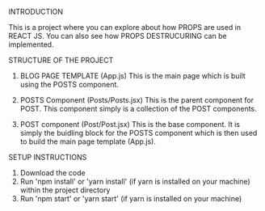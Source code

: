INTRODUCTION

This is a project where you can explore about how PROPS are used in REACT JS. You can also see how PROPS DESTRUCURING can be implemented.

STRUCTURE OF THE PROJECT

1. BLOG PAGE TEMPLATE (App.js)
   This is the main page which is built using the POSTS component.

2. POSTS Component (Posts/Posts.jsx)
   This is the parent component for POST. This component simply is a collection of the POST components.

3. POST component (Post/Post.jsx)
   This is the base component. It is simply the buidling block for the POSTS component which is then used to build the main page template (App.js).

SETUP INSTRUCTIONS

1. Download the code
2. Run 'npm install' or 'yarn install' (if yarn is installed on your machine) within the project directory
3. Run 'npm start' or 'yarn start' (if yarn is installed on your machine)
